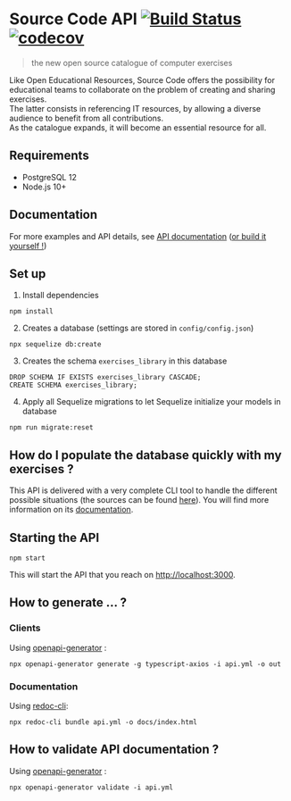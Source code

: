 # Source Code API  [![Build Status](https://travis-ci.com/SourceCodeOER/sourcecode_api.svg?branch=master)](https://travis-ci.com/SourceCodeOER/sourcecode_api)  [![codecov](https://codecov.io/gh/SourceCodeOER/sourcecode_api/branch/master/graph/badge.svg)](https://codecov.io/gh/SourceCodeOER/sourcecode_api)
> the new open source catalogue of computer exercises

Like Open Educational Resources, Source Code offers the possibility for educational teams to
collaborate on the problem of creating and sharing exercises.  
The latter consists in referencing IT resources, by allowing a diverse audience to benefit from all contributions.  
As the catalogue expands, it will become an essential resource for all.

## Requirements

- PostgreSQL 12
- Node.js 10+ 

## Documentation

For more examples and API details, see [API documentation](https://sourcecodeoer.github.io/sourcecode_api/) ([or build it yourself !](#how-to-generate--))

## Set up

1. Install dependencies

```
npm install
```

2. Creates a database (settings are stored in `config/config.json`)
```
npx sequelize db:create
```

3. Creates the schema `exercises_library` in this database
```
DROP SCHEMA IF EXISTS exercises_library CASCADE;
CREATE SCHEMA exercises_library;
```

4. Apply all Sequelize migrations to let Sequelize initialize your models in database 

```
npm run migrate:reset 
```

## How do I populate the database quickly with my exercises ? 

This API is delivered with a very complete CLI tool to handle the different possible situations (the sources can be found [here](https://github.com/SourceCodeOER/cli)). You will find more information on its [documentation](https://github.com/SourceCodeOER/cli/blob/master/README.md).

## Starting the API

```
npm start
```

This will start the API that you reach on [http://localhost:3000](http://localhost:3000).

## How to generate ... ?

### Clients

Using [openapi-generator](https://openapi-generator.tech/) :

```
npx openapi-generator generate -g typescript-axios -i api.yml -o out
```

### Documentation

Using [redoc-cli](https://github.com/Redocly/redoc):

```
npx redoc-cli bundle api.yml -o docs/index.html
```

## How to validate API documentation ?

Using [openapi-generator](https://openapi-generator.tech/) :
```
npx openapi-generator validate -i api.yml
```